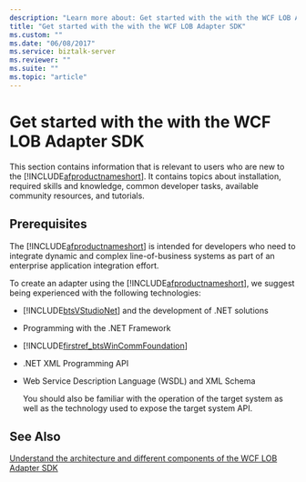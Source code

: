 ```yaml
---
description: "Learn more about: Get started with the with the WCF LOB Adapter SDK"
title: "Get started with the with the WCF LOB Adapter SDK"
ms.custom: ""
ms.date: "06/08/2017"
ms.service: biztalk-server
ms.reviewer: ""
ms.suite: ""
ms.topic: "article"
---
```

# Get started with the with the WCF LOB Adapter SDK
This section contains information that is relevant to users who are new to the [!INCLUDE[afproductnameshort](../../includes/afproductnameshort-md.md)]. It contains topics about installation, required skills and knowledge, common developer tasks, available community resources, and tutorials.

## Prerequisites

The [!INCLUDE[afproductnameshort](../../includes/afproductnameshort-md.md)] is intended for developers who need to integrate dynamic and complex line-of-business systems as part of an enterprise application integration effort.

 To create an adapter using the [!INCLUDE[afproductnameshort](../../includes/afproductnameshort-md.md)], we suggest being experienced with the following technologies:

- [!INCLUDE[btsVStudioNet](../../includes/btsvstudionet-md.md)] and the development of .NET solutions

- Programming with the .NET Framework

- [!INCLUDE[firstref_btsWinCommFoundation](../../includes/firstref-btswincommfoundation-md.md)]

- .NET XML Programming API

- Web Service Description Language (WSDL) and XML Schema

  You should also be familiar with the operation of the target system as well as the technology used to expose the target system API.


## See Also
[Understand the architecture and different components of the WCF LOB Adapter SDK](understand-the-architecture-and-different-components-of-the-wcf-lob-adapter-sdk.md)
